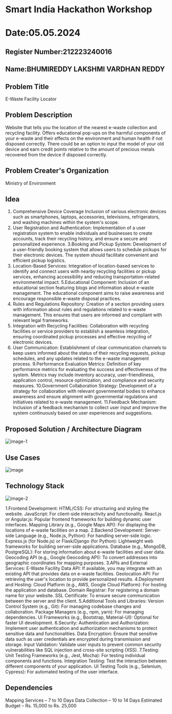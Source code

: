 # Smart India Hackathon Workshop
# Date:05.05.2024
## Register Number:212223240016
## Name:BHUMIREDDY LAKSHMI VARDHAN REDDY
## Problem Title
E-Waste Facility Locator
## Problem Description
Website that tells you the location of the nearest e-waste collection and recycling facility. Offers educational pop-ups on the harmful components of your e-waste and their effects on the environment and human health if not disposed correctly. There could be an option to input the model of your old device and earn credit points relative to the amount of precious metals recovered from the device if disposed correctly.
## Problem Creater's Organization
Ministry of Environment

## Idea
1. Comprehensive Device Coverage Inclusion of various electronic devices such as smartphones, laptops, accessories, televisions, refrigerators, and washing machines within the system's scope.
2. User Registration and Authentication: Implementation of a user registration system to enable individuals and businesses to create accounts, track their recycling history, and ensure a secure and personalized 
   experience.
3.Booking and Pickup System: Development of a user-friendly booking system that allows users to schedule pickups for their electronic devices. The system should facilitate convenient and efficient pickup 
  logistics.
4. Location-Based Services: Integration of location-based services to identify and connect users with nearby recycling facilities or pickup services, enhancing accessibility and reducing transportation-related 
   environmental impact.
5.Educational Component: Inclusion of an educational section featuring blogs and information about e-waste management. The educational component aims to raise awareness and encourage responsible e-waste disposal 
  practices.
6. Rules and Regulations Repository: Creation of a section providing users with information about rules and regulations related to e-waste management. This ensures that users are informed and compliant with 
  relevant legal frameworks.
7. Integration with Recycling Facilities: Collaboration with recycling facilities or service providers to establish a seamless integration, ensuring coordinated pickup processes and effective recycling of 
   electronic devices.
8. User Communication: Establishment of clear communication channels to keep users informed about the status of their recycling requests, pickup schedules, and any updates related to the e-waste management 
   process.
9.Performance Evaluation Metrics: Definition of key performance metrics for evaluating the success and effectiveness of the system. Metrics may include inventory accuracy, user-friendliness, application control, 
   resource optimization, and compliance and security measures.
10.Government Collaboration Strategy: Development of a strategy for collaboration with relevant governmental bodies to enhance awareness and ensure alignment with governmental regulations and initiatives related 
   to e-waste management.
11.Feedback Mechanism: Inclusion of a feedback mechanism to collect user input and improve the system continuously based on user experiences and suggestions.
## Proposed Solution / Architecture Diagram
![image-1](https://github.com/BhumireddyLakshmivardhanreddy/SIHPS/assets/148514637/fabd47b3-aac9-482b-86a2-b811bcfdf87f)

## Use Cases
![image](https://github.com/BhumireddyLakshmivardhanreddy/SIHPS/assets/148514637/3f5f1439-2e60-4a43-a423-9ec9fe54ab92)

## Technology Stack
![image-2](https://github.com/BhumireddyLakshmivardhanreddy/SIHPS/assets/148514637/db34c329-aaff-4861-bd92-b7f0a5ed18a3)

 1.Frontend Development: HTML/CSS: For structuring and styling the website. JavaScript: For client-side interactivity and functionality. React.js or Angular.js: Popular frontend frameworks for building dynamic 
   user interfaces. Mapping Library (e.g., Google Maps API): For displaying the locations of e-waste facilities on a map.
 2.Backend Development: Server-side Language (e.g., Node.js, Python): For handling server-side logic. Express.js (for Node.js) or Flask/Django (for Python): Lightweight web frameworks for building server-side 
  applications. Database (e.g., MongoDB, PostgreSQL): For storing information about e-waste facilities and user data. Geocoding API (e.g., Google Geocoding API): To convert addresses into geographic coordinates 
  for mapping purposes.
 3.APIs and External Services: E-Waste Facility Data API: If available, you may integrate with an existing API that provides data on e-waste facilities. Geolocation API: For retrieving the user's location to 
  provide personalized results.
 4.Deployment and Hosting: Cloud Platform (e.g., AWS, Google Cloud Platform): For hosting the application and database. Domain Registrar: For registering a domain name for your website. SSL Certificate: To ensure 
  secure communication between the server and the client. 
 5.Additional Tools and Libraries: Version Control System (e.g., Git): For managing codebase changes and collaboration. Package Managers (e.g., npm, yarn): For managing dependencies. UI Frameworks (e.g., 
 Bootstrap, Material-UI): Optional for faster UI development.
 6.Security: Authentication and Authorization: Implement user authentication and authorization mechanisms to protect sensitive data and functionalities. Data Encryption: Ensure that sensitive data such as user 
 credentials are encrypted during transmission and storage. Input Validation: Validate user inputs to prevent common security vulnerabilities like SQL injection and cross-site scripting (XSS). 
 7.Testing: Unit Testing Frameworks (e.g., Jest, Mocha): For testing individual components and functions. Integration Testing: Test the interaction between different components of your application. UI Testing 
 Tools (e.g., Selenium, Cypress): For automated testing of the user interface.
## Dependencies
Mapping Services – 7 to 10 Days Data Collection – 10 to 14 Days Estimated Budget – Rs. 15,000 to Rs. 25,000
